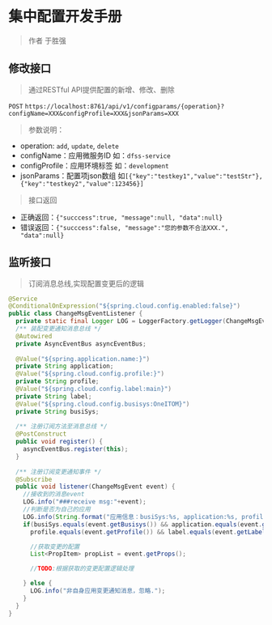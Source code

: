 # 集中配置开发手册

> 作者 于胜强

## 修改接口

> 通过RESTful API提供配置的新增、修改、删除

`POST` `https://localhost:8761/api/v1/configparams/{operation}?configName=XXX&configProfile=XXX&jsonParams=XXX`

> 参数说明：

- operation: `add`, `update`, `delete`
- configName：应用微服务ID 如：`dfss-service`
- configProfile：应用环境标签 如：`development`
- jsonParams：配置项json数组 如`[{"key":"testkey1","value":"testStr"},{"key":"testkey2","value":123456}]`

> 接口返回

- 正确返回：`{"succcess":true, "message":null, "data":null}`
- 错误返回：`{"succcess":false, "message":"您的参数不合法XXX.", "data":null}`

## 监听接口

> 订阅消息总线,实现配置变更后的逻辑

```java
@Service
@ConditionalOnExpression("${spring.cloud.config.enabled:false}")
public class ChangeMsgEventListener {
  private static final Logger LOG = LoggerFactory.getLogger(ChangeMsgEventListener.class);
  /** 装配变更通知消息总线 */
  @Autowired
  private AsyncEventBus asyncEventBus;
	
  @Value("${spring.application.name:}")
  private String application;
  @Value("${spring.cloud.config.profile:}")
  private String profile;    
  @Value("${spring.cloud.config.label:main}")
  private String label;
  @Value("${spring.cloud.config.busisys:OneITOM}")
  private String busiSys;
    
  /** 注册订阅方法至消息总线 */
  @PostConstruct
  public void register() {
    asyncEventBus.register(this);
  }
	
  /** 注册订阅变更通知事件 */
  @Subscribe
  public void listener(ChangeMsgEvent event) {
    //接收到的消息event
    LOG.info("###receive msg:"+event);
    //判断是否为自己的应用
    LOG.info(String.format("应用信息：busiSys:%s, application:%s, profile:%s, label:%s", busiSys, application, profile, label));
    if(busiSys.equals(event.getBusisys()) && application.equals(event.getApplication()) && 
      profile.equals(event.getProfile()) && label.equals(event.getLabel())) {

      //获取变更的配置
      List<PropItem> propList = event.getProps();

      //TODO:根据获取的变更配置逻辑处理

    } else {
      LOG.info("非自身应用变更通知消息，忽略.");
    }
  }
}
```
